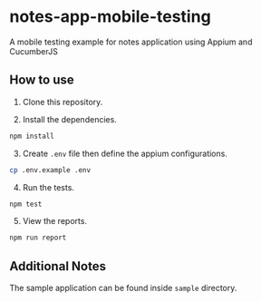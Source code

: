 # notes-app-mobile-testing

A mobile testing example for notes application using Appium and CucumberJS

## How to use

1. Clone this repository.

2. Install the dependencies.

```sh
npm install
```

3. Create `.env` file then define the appium configurations.

```sh
cp .env.example .env
```

4. Run the tests.

```sh
npm test
```

5. View the reports.

```sh
npm run report
```

## Additional Notes

The sample application can be found inside `sample` directory.
